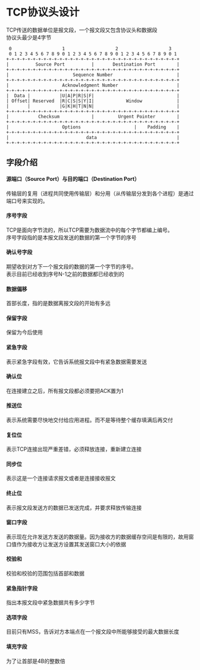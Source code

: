 # TCP协议头设计
TCP传送的数据单位是报文段，一个报文段又包含协议头和数据段  
协议头最少是4字节

     0                   1                   2                   3
     0 1 2 3 4 5 6 7 8 9 0 1 2 3 4 5 6 7 8 9 0 1 2 3 4 5 6 7 8 9 0 1
    +-+-+-+-+-+-+-+-+-+-+-+-+-+-+-+-+-+-+-+-+-+-+-+-+-+-+-+-+-+-+-+-+
    |          Source Port          |       Destination Port        |
    +-+-+-+-+-+-+-+-+-+-+-+-+-+-+-+-+-+-+-+-+-+-+-+-+-+-+-+-+-+-+-+-+
    |                        Sequence Number                        |
    +-+-+-+-+-+-+-+-+-+-+-+-+-+-+-+-+-+-+-+-+-+-+-+-+-+-+-+-+-+-+-+-+
    |                    Acknowledgment Number                      |
    +-+-+-+-+-+-+-+-+-+-+-+-+-+-+-+-+-+-+-+-+-+-+-+-+-+-+-+-+-+-+-+-+
    |  Data |           |U|A|P|R|S|F|                               |
    | Offset| Reserved  |R|C|S|S|Y|I|            Window             |
    |       |           |G|K|H|T|N|N|                               |
    +-+-+-+-+-+-+-+-+-+-+-+-+-+-+-+-+-+-+-+-+-+-+-+-+-+-+-+-+-+-+-+-+
    |           Checksum            |         Urgent Pointer        |
    +-+-+-+-+-+-+-+-+-+-+-+-+-+-+-+-+-+-+-+-+-+-+-+-+-+-+-+-+-+-+-+-+
    |                    Options                    |    Padding    |
    +-+-+-+-+-+-+-+-+-+-+-+-+-+-+-+-+-+-+-+-+-+-+-+-+-+-+-+-+-+-+-+-+
    |                             data                              |
    +-+-+-+-+-+-+-+-+-+-+-+-+-+-+-+-+-+-+-+-+-+-+-+-+-+-+-+-+-+-+-+-+
    
## 字段介绍
#### 源端口（Source Port）与目的端口（Destination Port）
传输层的复用（进程共同使用传输层）和分用（从传输层分发到各个进程）是通过端口号来实现的。

#### 序号字段
TCP是面向字节流的，所以TCP需要为数据流中的每个字节都编上编号。  
序号字段指的是本报文段发送的数据的第一个字节的序号

#### 确认号字段
期望收到对方下一个报文段的数据的第一个字节的序号。  
表示目前已经收到序号N-1之前的数据都已经收到的

#### 数据偏移
首部长度，指的是数据离报文段的开始有多远

#### 保留字段
保留为今后使用

#### 紧急字段
表示紧急字段有效，它告诉系统报文段中有紧急数据需要发送

#### 确认位
在连接建立之后，所有报文段都必须要把ACK置为1

#### 推送位
表示系统需要尽快地交付给应用进程。而不是等待整个缓存填满后再交付

#### 复位位
表示TCP连接出现严重差错，必须释放连接，重新建立连接

#### 同步位
表示这是一个连接请求报文或者是连接接收报文

#### 终止位
表示报文段发送方的数据已发送完成，并要求释放传输连接

#### 窗口字段
表示现在允许发送方发送的数据量。因为接收方的数据缓存空间是有限的，故用窗口值作为接收方让发送方设置其发送窗口大小的依据

#### 校验和
校验和校验的范围包括首部和数据

#### 紧急指针字段
指出本报文段中紧急数据共有多少字节

#### 选项字段
目前只有MSS，告诉对方本端点在一个报文段中所能够接受的最大数据长度

#### 填充字段
为了让首部是4B的整数倍



